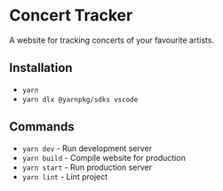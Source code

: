 # Concert Tracker

A website for tracking concerts of your favourite artists.

## Installation

- `yarn`
- `yarn dlx @yarnpkg/sdks vscode`

## Commands

- `yarn dev` - Run development server
- `yarn build` - Compile website for production
- `yarn start` - Run production server
- `yarn lint` - Lint project